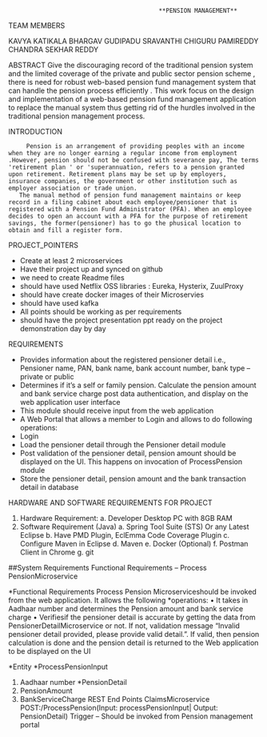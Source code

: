                                               **PENSION MANAGEMENT**
TEAM MEMBERS

KAVYA KATIKALA
BHARGAV GUDIPADU
SRAVANTHI CHIGURU
PAMIREDDY CHANDRA SEKHAR REDDY

ABSTRACT
Give the discouraging record of the traditional pension system and the limited coverage of the private and public sector pension scheme , there is need for robust web-based pension fund management system that can handle the pension process efficiently . This work focus on the design and implementation of a web-based pension fund management application to replace the manual system thus getting rid of the hurdles involved in the traditional pension management process.

INTRODUCTION

         Pension is an arrangement of providing peoples with an income when they are no longer earning a regular income from employment .However, pension should not be confused with severance pay, The terms 'retirement plan ' or 'superannuation, refers to a pension granted upon retirement. Retirement plans may be set up by employers, insurance companies, the government or other institution such as employer association or trade union.
       The manual method of pension fund management maintains or keep record in a filing cabinet about each employee/pensioner that is registered with a Pension Fund Administrator (PFA). When an employee decides to open an account with a PFA for the purpose of retirement savings, the former(pensioner) has to go the phusical location to obtain and fill a register form.
       
PROJECT_POINTERS

* Create at least 2 microservices
* Have their project up and synced on github
* we need to create Readme files
* should have used Netflix OSS libraries : Eureka, Hysterix, ZuulProxy
* should have create docker images of their Microservies
* should have used kafka
* All points should be working as per requirements
* should have the project presentation ppt ready on the project demonstration day by day

REQUIREMENTS
* Provides information about the registered pensioner detail i.e., Pensioner name, PAN, bank name, bank account number, bank type – private or public
* Determines if it’s a self or family pension. Calculate the pension amount and bank service charge post data authentication, and display on the web application user     interface
* This module should receive input from the web application
* A Web Portal that allows a member to Login and allows 
  to do following operations:
* Login
* Load the pensioner detail through the Pensioner detail module
* Post validation of the pensioner detail, pension amount should be displayed on the UI. This happens on invocation of ProcessPension module
* Store the pensioner detail, pension amount and the bank transaction detail in database

HARDWARE AND SOFTWARE REQUIREMENTS FOR PROJECT
1. Hardware Requirement:
a. Developer Desktop PC with 8GB RAM
2. Software Requirement (Java)
a. Spring Tool Suite (STS) Or any Latest Eclipse
b. Have PMD Plugin, EclEmma Code Coverage Plugin 
c. Configure Maven in Eclipse
d. Maven
e. Docker (Optional)
f. Postman Client in Chrome
g. git


##System Requirements
 Functional Requirements – Process PensionMicroservice
 
*Functional Requirements
Process Pension Microserviceshould be invoked from the web application. It allows the following 
*operations:
• It takes in Aadhaar number and determines the Pension amount and bank service charge
• Verifiesif the pensioner detail is accurate by getting the data from
PensionerDetailMicroservice or not. If not, validation message “Invalid pensioner detail 
provided, please provide valid detail.”. If valid, then pension calculation is done and the 
pension detail is returned to the Web application to be displayed on the UI

*Entity 
*ProcessPensionInput
1. Aadhaar number
*PensionDetail
1. PensionAmount
2. BankServiceCharge
REST End Points 
ClaimsMicroservice
POST:/ProcessPension(Input: processPensionInput| Output: PensionDetail)
Trigger – Should be invoked from Pension management portal
